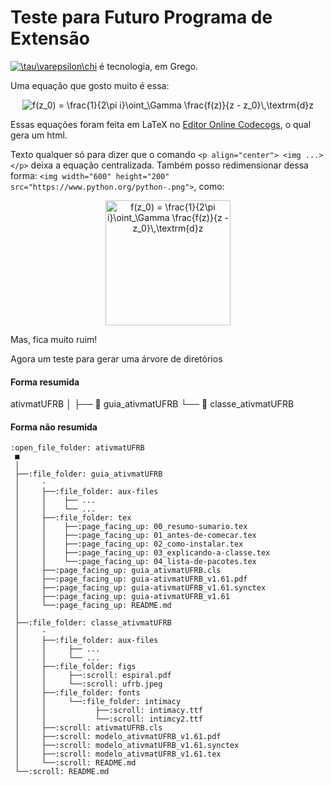 # Teste para Futuro Programa de Extensão

<a href="https://www.codecogs.com/eqnedit.php?latex=\tau\varepsilon\chi" target="_blank"><img src="https://latex.codecogs.com/gif.latex?\tau\varepsilon\chi" title="\tau\varepsilon\chi" /></a> é tecnologia, em Grego.

Uma equação que gosto muito é essa:

<p align="center">
<img src="https://latex.codecogs.com/gif.latex?f(z_0)&space;=&space;\frac{1}{2\pi&space;i}\oint_\Gamma&space;\frac{f(z)}{z&space;-&space;z_0}\,\textrm{d}z" title="f(z_0) = \frac{1}{2\pi i}\oint_\Gamma \frac{f(z)}{z - z_0}\,\textrm{d}z" /></p>

Essas equações foram feita em LaTeX no [Editor Online Codecogs][CD], o qual gera um html.

[CD]: https://www.codecogs.com/latex/eqneditor.php

Texto qualquer só para dizer que o comando `<p align="center"> <img ...> </p>` deixa a equação centralizada.
Também posso redimensionar dessa forma: `<img width="600" height="200" src="https://www.python.org/python-.png">`, como:

<p align="center">
<img width="200" height="200" src="https://latex.codecogs.com/gif.latex?f(z_0)&space;=&space;\frac{1}{2\pi&space;i}\oint_\Gamma&space;\frac{f(z)}{z&space;-&space;z_0}\,\textrm{d}z" title="f(z_0) = \frac{1}{2\pi i}\oint_\Gamma \frac{f(z)}{z - z_0}\,\textrm{d}z" />
</p>

Mas, fica muito ruim!

Agora um teste para gerar uma árvore de diretórios

#### Forma resumida

ativmatUFRB
 │
 ├── :file_folder: guia_ativmatUFRB
 └── :file_folder: classe_ativmatUFRB

#### Forma não resumida
```
:open_file_folder: ativmatUFRB
 ■
 │
 ├──:file_folder: guia_ativmatUFRB
 │     ·
 │     ├──:file_folder: aux-files
 │     │    ├── ...
 │     │    └── ...
 │     ├──:file_folder: tex
 │     │    ├──:page_facing_up: 00_resumo-sumario.tex 
 │     │    ├──:page_facing_up: 01_antes-de-comecar.tex
 │     │    ├──:page_facing_up: 02_como-instalar.tex
 │     │    ├──:page_facing_up: 03_explicando-a-classe.tex
 │     │    └──:page_facing_up: 04_lista-de-pacotes.tex
 │     ├──:page_facing_up: guia_ativmatUFRB.cls
 │     ├──:page_facing_up: guia-ativmatUFRB_v1.61.pdf
 │     ├──:page_facing_up: guia-ativmatUFRB_v1.61.synctex
 │     ├──:page_facing_up: guia-ativmatUFRB_v1.61
 │     └──:page_facing_up: README.md
 │
 ├──:file_folder: classe_ativmatUFRB
 │     ·
 │     ├──:file_folder: aux-files
 │     │     ├── ...
 │     │     └── ...
 │     ├──:file_folder: figs
 │     │     ├──:scroll: espiral.pdf
 │     │     └──:scroll: ufrb.jpeg
 │     ├──:file_folder: fonts
 │     │     └──:file_folder: intimacy
 │     │           ├──:scroll: intimacy.ttf
 │     │           └──:scroll: intimcy2.ttf
 │     ├──:scroll: ativmatUFRB.cls
 │     ├──:scroll: modelo_ativmatUFRB_v1.61.pdf
 │     ├──:scroll: modelo_ativmatUFRB_v1.61.synctex
 │     ├──:scroll: modelo_ativmatUFRB_v1.61.tex
 │     └──:scroll: README.md
 └──:scroll: README.md
```

